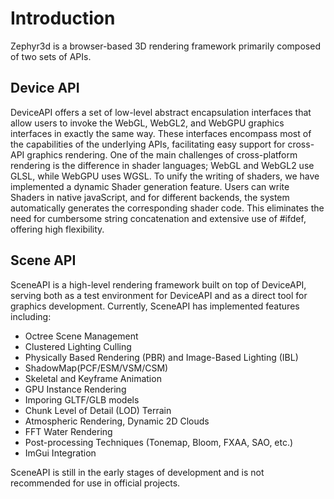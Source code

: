 # Introduction

Zephyr3d is a browser-based 3D rendering framework primarily composed of two sets of APIs.

## Device API

DeviceAPI offers a set of low-level abstract encapsulation interfaces that allow users to invoke the WebGL, WebGL2, and WebGPU graphics interfaces in exactly the same way. These interfaces encompass most of the capabilities of the underlying APIs, facilitating easy support for cross-API graphics rendering. One of the main challenges of cross-platform rendering is the difference in shader languages; WebGL and WebGL2 use GLSL, while WebGPU uses WGSL. To unify the writing of shaders, we have implemented a dynamic Shader generation feature. Users can write Shaders in native javaScript, and for different backends, the system automatically generates the corresponding shader code. This eliminates the need for cumbersome string concatenation and extensive use of #ifdef, offering high flexibility.

## Scene API

SceneAPI is a high-level rendering framework built on top of DeviceAPI, serving both as a test environment for DeviceAPI and as a direct tool for graphics development. Currently, SceneAPI has implemented features including:

- Octree Scene Management
- Clustered Lighting Culling
- Physically Based Rendering (PBR) and Image-Based Lighting (IBL)
- ShadowMap(PCF/ESM/VSM/CSM)
- Skeletal and Keyframe Animation
- GPU Instance Rendering
- Imporing GLTF/GLB models
- Chunk Level of Detail (LOD) Terrain
- Atmospheric Rendering, Dynamic 2D Clouds
- FFT Water Rendering
- Post-processing Techniques (Tonemap, Bloom, FXAA, SAO, etc.)
- ImGui Integration

SceneAPI is still in the early stages of development and is not recommended for use in official projects.
